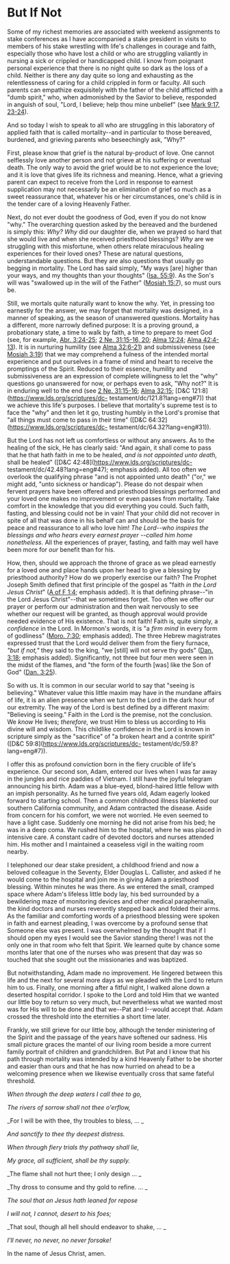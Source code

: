 # But If Not

Some of my richest memories are associated with weekend assignments to stake
conferences as I have accompanied a stake president in visits to members of
his stake wrestling with life's challenges in courage and faith, especially
those who have lost a child or who are struggling valiantly in nursing a sick
or crippled or handicapped child. I know from poignant personal experience
that there is no night quite so dark as the loss of a child. Neither is there
any day quite so long and exhausting as the relentlessness of caring for a
child crippled in form or faculty. All such parents can empathize exquisitely
with the father of the child afflicted with a "dumb spirit," who, when
admonished by the Savior to believe, responded in anguish of soul, "Lord, I
believe; help thou mine unbelief" (see [Mark 9:17,
23-24](https://www.lds.org/scriptures/nt/mark/9.17%2C23-24?lang=eng#16)).

And so today I wish to speak to all who are struggling in this laboratory of
applied faith that is called mortality--and in particular to those bereaved,
burdened, and grieving parents who beseechingly ask, "Why?"

First, please know that grief is the natural by-product of love. One cannot
selflessly love another person and not grieve at his suffering or eventual
death. The only way to avoid the grief would be to not experience the love;
and it is love that gives life its richness and meaning. Hence, what a
grieving parent can expect to receive from the Lord in response to earnest
supplication may not necessarily be an elimination of grief so much as a sweet
reassurance that, whatever his or her circumstances, one's child is in the
tender care of a loving Heavenly Father.

Next, do not ever doubt the goodness of God, even if you do not know "why."
The overarching question asked by the bereaved and the burdened is simply
this: _Why? Why_ did our daughter die, when we prayed so hard that she would
live and when she received priesthood blessings? _Why_ are we struggling with
this misfortune, when others relate miraculous healing experiences for their
loved ones? These are natural questions, understandable questions. But they
are also questions that usually go begging in mortality. The Lord has said
simply, "My ways [are] higher than your ways, and my thoughts than your
thoughts" ([Isa.
55:9](https://www.lds.org/scriptures/ot/isa/55.9?lang=eng#8)). As the Son's
will was "swallowed up in the will of the Father" ([Mosiah
15:7](https://www.lds.org/scriptures/bofm/mosiah/15.7?lang=eng#6)), so must
ours be.

Still, we mortals quite naturally want to know the why. Yet, in pressing too
earnestly for the answer, we may forget that mortality was designed, in a
manner of speaking, as the season of unanswered questions. Mortality has a
different, more narrowly defined purpose: It is a proving ground, a
probationary state, a time to walk by faith, a time to prepare to meet God
(see, for example, [Abr.
3:24-25](https://www.lds.org/scriptures/pgp/abr/3.24-25?lang=eng#23); [2 Ne.
31:15-16,
20](https://www.lds.org/scriptures/bofm/2-ne/31.15-16%2C20?lang=eng#14); [Alma
12:24](https://www.lds.org/scriptures/bofm/alma/12.24?lang=eng#23); [Alma
42:4-13](https://www.lds.org/scriptures/bofm/alma/42.4-13?lang=eng#3)). It is
in nurturing humility (see [Alma
32:6-21](https://www.lds.org/scriptures/bofm/alma/32.6-21?lang=eng#5)) and
submissiveness (see [Mosiah
3:19](https://www.lds.org/scriptures/bofm/mosiah/3.19?lang=eng#18)) that we
may comprehend a fulness of the intended mortal experience and put ourselves
in a frame of mind and heart to receive the promptings of the Spirit. Reduced
to their essence, humility and submissiveness are an expression of complete
willingness to let the "why" questions go unanswered for now, or perhaps even
to ask, "Why not?" It is in enduring well to the end (see [2 Ne.
31:15-16](https://www.lds.org/scriptures/bofm/2-ne/31.15-16?lang=eng#14);
[Alma 32:15](https://www.lds.org/scriptures/bofm/alma/32.15?lang=eng#14);
[D&amp;C 121:8](https://www.lds.org/scriptures/dc-
testament/dc/121.8?lang=eng#7)) that we achieve this life's purposes. I
believe that mortality's supreme test is to face the "why" and then let it go,
trusting humbly in the Lord's promise that "all things must come to pass in
their time" ([D&amp;C 64:32](https://www.lds.org/scriptures/dc-
testament/dc/64.32?lang=eng#31)).

But the Lord has not left us comfortless or without any answers. As to the
healing of the sick, He has clearly said: "And again, it shall come to pass
that he that hath faith in me to be healed, _and is not appointed unto death,_
shall be healed" ([D&amp;C 42:48](https://www.lds.org/scriptures/dc-
testament/dc/42.48?lang=eng#47); emphasis added). All too often we overlook
the qualifying phrase "and is not appointed unto death" ("or," we might add,
"unto sickness or handicap"). Please do not despair when fervent prayers have
been offered and priesthood blessings performed and your loved one makes no
improvement or even passes from mortality. Take comfort in the knowledge that
you did everything you could. Such faith, fasting, and blessing could not be
in vain! That your child did not recover in spite of all that was done in his
behalf can and should be the basis for peace and reassurance to all who love
him! _The Lord--who inspires the blessings and who hears every earnest prayer
--called him home nonetheless._ All the experiences of prayer, fasting, and
faith may well have been more for _our_ benefit than for his.

How, then, should we approach the throne of grace as we plead earnestly for a
loved one and place hands upon her head to give a blessing by priesthood
authority? How do we properly exercise our faith? The Prophet Joseph Smith
defined that first principle of the gospel as "faith _in the Lord Jesus
Christ_" ([A of F
1:4](https://www.lds.org/scriptures/pgp/a-of-f/1.4?lang=eng#3); emphasis
added). It is that defining phrase--"in the Lord Jesus Christ"--that we
sometimes forget. Too often we offer our prayer or perform our administration
and then wait nervously to see whether our request will be granted, as though
approval would provide needed evidence of His existence. That is not faith!
Faith is, quite simply, a _confidence_ in the Lord. In Mormon's words, it is
"a _firm mind_ in every form of godliness" ([Moro.
7:30](https://www.lds.org/scriptures/bofm/moro/7.30?lang=eng#29); emphasis
added). The three Hebrew magistrates expressed trust that the Lord would
deliver them from the fiery furnace, _"but if not,"_ they said to the king,
"we [still] will not serve thy gods" ([Dan.
3:18](https://www.lds.org/scriptures/ot/dan/3.18?lang=eng#17); emphasis
added). Significantly, not three but four men were seen in the midst of the
flames, and "the form of the fourth [was] like the Son of God" ([Dan.
3:25](https://www.lds.org/scriptures/ot/dan/3.25?lang=eng#24)).

So with us. It is common in our secular world to say that "seeing is
believing." Whatever value this little maxim may have in the mundane affairs
of life, it is an alien presence when we turn to the Lord in the dark hour of
our extremity. The way of the Lord is best defined by a different maxim:
"Believing is seeing." Faith in the Lord is the premise, not the conclusion.
We _know_ He lives; _therefore,_ we trust Him to bless us according to His
divine will and wisdom. This childlike confidence in the Lord is known in
scripture simply as the "sacrifice" of "a broken heart and a contrite spirit"
([D&amp;C 59:8](https://www.lds.org/scriptures/dc-
testament/dc/59.8?lang=eng#7)).

I offer this as profound conviction born in the fiery crucible of life's
experience. Our second son, Adam, entered our lives when I was far away in the
jungles and rice paddies of Vietnam. I still have the joyful telegram
announcing his birth. Adam was a blue-eyed, blond-haired little fellow with an
impish personality. As he turned five years old, Adam eagerly looked forward
to starting school. Then a common childhood illness blanketed our southern
California community, and Adam contracted the disease. Aside from concern for
his comfort, we were not worried. He even seemed to have a light case.
Suddenly one morning he did not arise from his bed; he was in a deep coma. We
rushed him to the hospital, where he was placed in intensive care. A constant
cadre of devoted doctors and nurses attended him. His mother and I maintained
a ceaseless vigil in the waiting room nearby.

I telephoned our dear stake president, a childhood friend and now a beloved
colleague in the Seventy, Elder Douglas L. Callister, and asked if he would
come to the hospital and join me in giving Adam a priesthood blessing. Within
minutes he was there. As we entered the small, cramped space where Adam's
lifeless little body lay, his bed surrounded by a bewildering maze of
monitoring devices and other medical paraphernalia, the kind doctors and
nurses reverently stepped back and folded their arms. As the familiar and
comforting words of a priesthood blessing were spoken in faith and earnest
pleading, I was overcome by a profound sense that Someone else was present. I
was overwhelmed by the thought that if I should open my eyes I would see the
Savior standing there! I was not the only one in that room who felt that
Spirit. We learned quite by chance some months later that one of the nurses
who was present that day was so touched that she sought out the missionaries
and was baptized.

But notwithstanding, Adam made no improvement. He lingered between this life
and the next for several more days as we pleaded with the Lord to return him
to us. Finally, one morning after a fitful night, I walked alone down a
deserted hospital corridor. I spoke to the Lord and told Him that we wanted
our little boy to return so very much, but nevertheless what we wanted most
was for His will to be done and that we--Pat and I--would accept that. Adam
crossed the threshold into the eternities a short time later.

Frankly, we still grieve for our little boy, although the tender ministering
of the Spirit and the passage of the years have softened our sadness. His
small picture graces the mantel of our living room beside a more current
family portrait of children and grandchildren. But Pat and I know that his
path through mortality was intended by a kind Heavenly Father to be shorter
and easier than ours and that he has now hurried on ahead to be a welcoming
presence when we likewise eventually cross that same fateful threshold.

_When through the deep waters I call thee to go,_

_The rivers of sorrow shall not thee o'erflow,_

_For I will be with thee, thy troubles to bless, ... _

_And sanctify to thee thy deepest distress._

_When through fiery trials thy pathway shall lie,_

_My grace, all sufficient, shall be thy supply._

_The flame shall not hurt thee; I only design ... _

_Thy dross to consume and thy gold to refine. ... _

_The soul that on Jesus hath leaned for repose_

_I will not, I cannot, desert to his foes;_

_That soul, though all hell should endeavor to shake, ... _

_I'll never, no never, no never forsake!_

In the name of Jesus Christ, amen.

